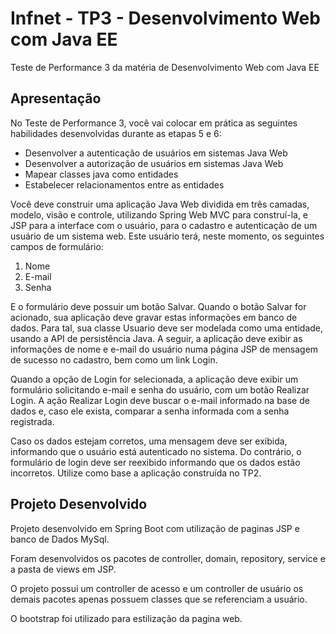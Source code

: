 # Infnet - TP3 - Desenvolvimento Web com Java EE
Teste de Performance 3 da matéria de Desenvolvimento Web com Java EE

## Apresentação

No Teste de Performance 3, você vai colocar em prática as seguintes habilidades desenvolvidas durante as etapas 5 e 6:

 - Desenvolver a autenticação de usuários em sistemas Java Web
 - Desenvolver a autorização de usuários em sistemas Java Web
 - Mapear classes java como entidades
 - Estabelecer relacionamentos entre as entidades

Você deve construir uma aplicação Java Web dividida em três camadas, modelo, visão e controle, utilizando Spring Web MVC para construí-la, e JSP para a interface com o usuário, para o cadastro e autenticação de um usuário de um sistema web. Este usuário terá, neste momento, os seguintes campos de formulário:
 
 1. Nome
 2. E-mail
 3. Senha

E o formulário deve possuir um botão Salvar. Quando o botão Salvar for acionado, sua aplicação deve gravar estas informações em banco de dados. Para tal, sua classe Usuario deve ser modelada como uma entidade, usando a API de persistência Java. A seguir, a aplicação deve exibir as informações de nome e e-mail do usuário numa página JSP de mensagem de sucesso no cadastro, bem como um link Login.

Quando a opção de Login for selecionada, a aplicação deve exibir um formulário solicitando e-mail e senha do usuário, com um botão Realizar Login. A ação Realizar Login deve buscar o e-mail informado na base de dados e, caso ele exista, comparar a senha informada com a senha registrada.

Caso os dados estejam corretos, uma mensagem deve ser exibida, informando que o usuário está autenticado no sistema. Do contrário, o formulário de login deve ser reexibido informando que os dados estão incorretos. Utilize como base a aplicação construída no TP2.

## Projeto Desenvolvido

Projeto desenvolvido em Spring Boot com utilização de paginas JSP e banco de Dados MySql.

Foram desenvolvidos os pacotes de controller, domain, repository, service e a pasta de views em JSP.

O projeto possui um controller de acesso e um controller de usuário os demais pacotes apenas possuem classes que se referenciam a usuário.

O bootstrap foi utilizado para estilização da pagina web.
